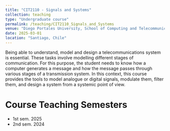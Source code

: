 ```yaml
---
title: "CIT2110 - Signals and Systems"
collection: teaching
type: "Undergraduate course"
permalink: /teaching/CIT2110_Signals_and_Systems
venue: "Diego Portales University, School of Computing and Telecommunications"
date: 2025-03-01
location: "Santiago, Chile"
---
```


Being able to understand, model and design a telecommunications system is essential. These tasks involve modelling different stages of communication. For this purpose, the student needs to know how a computer generates a message and how the message passes through various stages of a transmission system. In this context, this course provides the tools to model analogue or digital signals, modulate them, filter them, and design a system from a systemic point of view.

Course Teaching Semesters
======

 * 1st sem. 2025
 * 2nd sem. 2024
